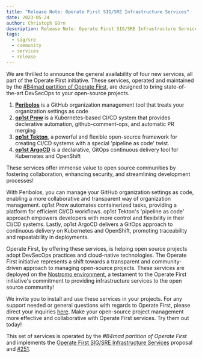 ```yaml
---
title: "Release Note: Operate First SIG/SRE Infrastructure Services"
date: 2023-05-24
author: Christoph Görn 
description: Release Note: Operate First SIG/SRE Infrastructure Services 
tags:
  - sig/sre 
  - community
  - services
  - release
---
```

We are thrilled to announce the general availability of four new services, all part of the Operate First initiative.
These services, operated and maintained by the [#B4mad partition of Operate First](https://github.com/b4mad/op1st-emea-b4mad),
are designed to bring state-of-the-art DevSecOps to your open-source projects.

1. **[Peribolos](https://github.com/apps/peribolos)** is a GitHub organization management tool that treats your
organization settings as code
2. **[op1st Prow](https://github.com/apps/op1st-prow)** is a Kubernetes-based CI/CD system that provides declerative
automation, github-comment-ops, and automatic PR merging
3. **[op1st Tekton](https://github.com/apps/op1st-tekton)**, a powerful and flexible open-source framework for creating
CI/CD systems with a special 'pipeline as code' twist.
4. **[op1st ArgoCD](https://github.com/apps/op1st-argocd)** is a declarative, GitOps continuous delivery tool for
Kubernetes and OpenShift

These services offer immense value to open source communities by fostering collaboration, enhancing security, and
streamlining development processes!

With Peribolos, you can manage your GitHub organization settings as code, enabling a more collaborative and transparent
way of organization management. op1st Prow automates containerized tasks, providing a platform for efficient CI/CD
workflows. op1st Tekton's 'pipeline as code' approach empowers developers with more control and flexibility in their
CI/CD systems. Lastly, op1st ArgoCD delivers a GitOps approach to continuous delivery on Kubernetes and OpenShift,
promoting traceability and repeatability in deployments.

Operate First, by offering these services, is helping open source projects adopt DevSecOps practices and cloud-native
technologies. The Operate First initiative represents a shift towards a transparent and community-driven approach to
managing open-source projects. These services are deployed on the [Nostromo environment](https://github.com/b4mad/op1st-emea-b4mad/blob/main/manifests/environments/nostromo/kustomization.yaml),
a testament to the Operate First initiative's commitment to providing infrastructure services to the open source community!

We invite you to install and use these services in your projects. For any support needed or general questions with
regards to Operate First, please direct your inquiries [here](https://github.com/operate-first/support/issues/new/choose).
Make your open-source project management more effective and collaborative with Operate First services. Try them out today!

This set of services is operated by the _#B4mad partition of Operate First_ and implements the [Operate First SIG/SRE Infrastructure Services](https://github.com/operate-first/community/blob/63223f33e40aecf37f8197e576990ecd24bbeec3/sig-sre/proposal-infra-services.md) proposal and [#251](https://github.com/operate-first/community/issues/251).
